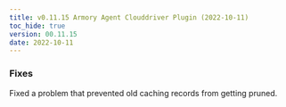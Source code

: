 ```yaml
---
title: v0.11.15 Armory Agent Clouddriver Plugin (2022-10-11)
toc_hide: true
version: 00.11.15
date: 2022-10-11
---
```


### Fixes
Fixed a problem that prevented old caching records from getting pruned.